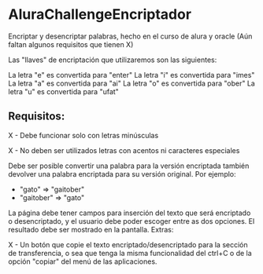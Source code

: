 # AluraChallengeEncriptador
Encriptar y desencriptar palabras, hecho en el curso de alura y oracle (Aún faltan algunos requisitos que tienen X)

Las "llaves" de encriptación que utilizaremos son las siguientes:

La letra "e" es convertida para "enter"
La letra "i" es convertida para "imes"
La letra "a" es convertida para "ai"
La letra "o" es convertida para "ober"
La letra "u" es convertida para "ufat"

## Requisitos:

X - Debe funcionar solo con letras minúsculas

X - No deben ser utilizados letras con acentos ni caracteres especiales

Debe ser posible convertir una palabra para la versión encriptada también devolver una palabra encriptada para su versión original.
Por ejemplo:
- "gato" => "gaitober"
- "gaitober" => "gato"

La página debe tener campos para
inserción del texto que será encriptado o desencriptado, y el usuario debe poder escoger entre as dos opciones.
El resultado debe ser mostrado en la pantalla.
Extras:

X - Un botón que copie el texto encriptado/desencriptado para la sección de transferencia, o sea que tenga la misma funcionalidad del ctrl+C o de la opción "copiar" del menú de las aplicaciones.
